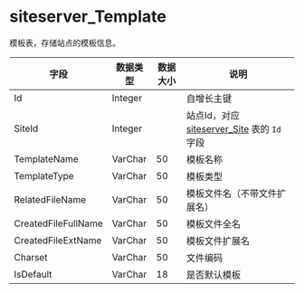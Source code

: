 # siteserver_Template

模板表，存储站点的模板信息。

字段 | 数据类型 | 数据大小 | 说明
------ | ------ | ------ | ------
Id | Integer | | 自增长主键
SiteId | Integer | | 站点Id，对应 [siteserver_Site](siteserver_Site.md) 表的 `Id` 字段
TemplateName | VarChar | 50 | 模板名称
TemplateType | VarChar | 50 | 模板类型
RelatedFileName | VarChar | 50 | 模板文件名（不带文件扩展名）
CreatedFileFullName | VarChar | 50 | 模板文件全名
CreatedFileExtName | VarChar | 50 | 模板文件扩展名
Charset | VarChar | 50 | 文件编码
IsDefault | VarChar | 18 | 是否默认模板